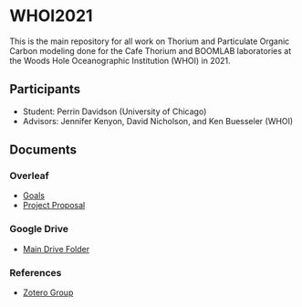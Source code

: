 # WHOI2021
This is the main repository for all work on Thorium and Particulate Organic Carbon modeling done for the Cafe Thorium and BOOMLAB laboratories at the Woods Hole Oceanographic Institution (WHOI) in 2021.

## Participants
- Student: Perrin Davidson (University of Chicago)
- Advisors: Jennifer Kenyon, David Nicholson, and Ken Buesseler (WHOI)

## Documents
### Overleaf
- [Goals](https://www.overleaf.com/read/fpsrywmqkqvk)
- [Project Proposal](https://www.overleaf.com/read/pgkxfrdfcxjk)

### Google Drive
- [Main Drive Folder](https://drive.google.com/drive/folders/1Iqe7df44fC1TAt-2agCjfslzMUM2IKnw?usp=sharing)

### References
- [Zotero Group](https://www.zotero.org/groups/4304376/global_th234_modeling_whoi2021)
